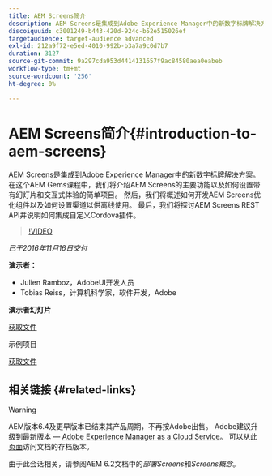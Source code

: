 ```yaml
---
title: AEM Screens简介
description: AEM Screens是集成到Adobe Experience Manager中的新数字标牌解决方案。 在这个AEM Gems课程中，我们将介绍AEM Screens的主要功能以及如何设置带有幻灯片和交互式体验的简单项目。 然后，我们将概述如何开发AEM Screens优化组件以及如何设置渠道以供离线使用。 最后，我们将探讨AEM Screens REST API并说明如何集成自定义Cordova插件。
discoiquuid: c3001249-b443-420d-924c-b52e515026ef
targetaudience: target-audience advanced
exl-id: 212a9f72-e5ed-4010-992b-b3a7a9c0d7b7
duration: 3127
source-git-commit: 9a297cda953d4414131657f9ac84580aea0eabeb
workflow-type: tm+mt
source-wordcount: '256'
ht-degree: 0%

---
```


# AEM Screens简介{#introduction-to-aem-screens}

AEM Screens是集成到Adobe Experience Manager中的新数字标牌解决方案。 在这个AEM Gems课程中，我们将介绍AEM Screens的主要功能以及如何设置带有幻灯片和交互式体验的简单项目。 然后，我们将概述如何开发AEM Screens优化组件以及如何设置渠道以供离线使用。 最后，我们将探讨AEM Screens REST API并说明如何集成自定义Cordova插件。

>[!VIDEO](https://video.tv.adobe.com/v/19301/?quality=9)

*已于2016年11月16日交付*

**演示者：**

* Julien Ramboz，AdobeUI开发人员
* Tobias Reiss，计算机科学家，软件开发，Adobe

**演示者幻灯片**

[获取文件](assets/2016-11-16-aem-screens.pdf)

示例项目

[获取文件](assets/aemscreensgems.zip)

## 相关链接 {#related-links}


>[!WARNING]
>
>AEM版本6.4及更早版本已结束其产品周期，不再按Adobe出售。  Adobe建议升级到最新版本 — [Adobe Experience Manager as a Cloud Service](https://experienceleague.adobe.com/docs/experience-manager-cloud-service.html?lang=zh-Hans)。  可以从此[页面](https://experienceleague.adobe.com/docs/experience-manager-release-information/aem-release-updates/previous-updates/aem-previous-versions.html?lang=zh-Hans)访问文档的存档版本。
>
>由于此会话相关，请参阅AEM 6.2文档中的&#x200B;*部署Screens*&#x200B;和&#x200B;*Screens概念*。
